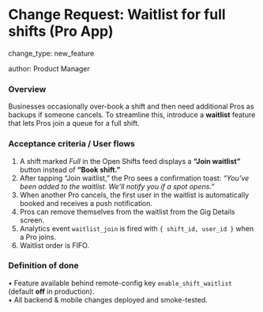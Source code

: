 # Change Request: Waitlist for full shifts (Pro App)

change_type: new_feature

author: Product Manager

### Overview
Businesses occasionally over-book a shift and then need additional Pros as backups if someone cancels.  To streamline this, introduce a **waitlist** feature that lets Pros join a queue for a full shift.

### Acceptance criteria / User flows
1. A shift marked *Full* in the Open Shifts feed displays a **“Join waitlist”** button instead of **“Book shift.”**
2. After tapping “Join waitlist,” the Pro sees a confirmation toast: *“You’ve been added to the waitlist. We’ll notify you if a spot opens.”*
3. When another Pro cancels, the first user in the waitlist is automatically booked and receives a push notification.
4. Pros can remove themselves from the waitlist from the Gig Details screen.
5. Analytics event `waitlist_join` is fired with `{ shift_id, user_id }` when a Pro joins.
6. Waitlist order is FIFO.

### Definition of done
• Feature available behind remote-config key `enable_shift_waitlist` (default **off** in production).  
• All backend & mobile changes deployed and smoke-tested.
